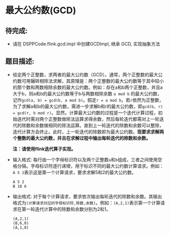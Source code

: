 # 最大公约数(GCD)

## 待完成:

* 请在 DSPPCode.flink.gcd.impl 中创建GCDImpl, 继承 GCD, 实现抽象方法

## 题目描述:

* 给定两个正整数，求两者的最大公约数（GCD）。通常，两个正整数的最大公约数可用辗转相除法求解，其原理是：两个正整数的最大公约数等于其中较小的那个数和两数相除余数的最大公约数。例如：存在a和b两个正整数，并且a大于b，则a和b的最大公约数等于b与两数相除余数 `a mod b` 的最大公约数，记作`gcd(a, b) = gcd(b, a mod b)`。假定`r = a mod b`，若`r`依然为正整数，为了求解a和b的最大公约数，需进一步求解b和r的最大公约数，即`gcd(b, r) = gcd(r, b mod r)`。显然，计算最大公约数的过程是一个迭代计算过程，初始迭代时需对两个正整数做除法运算求得余数，然后每轮迭代都需对上一轮迭代的除数和余数做相同的除法运算。直到上一轮迭代的除数和余数可以整除，迭代计算方会终止。此时，上一轮迭代的除数即为最大公约数。**现要求求解两个整数的最大公约数，并且在求解过程中输出每轮迭代的除数和余数。**

  **注：请使用flink迭代算子实现。**

* 输入格式: 每行由一个字母标识符以及两个正整数`a`和`b`组成，三者之间使用空格分隔。字母标识符逐行递增，用于标识不同的最大公约数计算请求。例如：`A 5 2`表示这是第一个计算请求，要求求解5和2的最大公约数。

  ```
  A 5 2
  B 18 6
  ```
  
* 输出格式:  对于每个计算请求，要求依次输出每轮迭代的除数和余数。其输出格式为`(计算请求对应的字母标识符,除数,余数)`。例如：`(A,2,1)`表示第一个计算请求在第一轮迭代计算中的除数和余数分别为2和1。

  ```
  (A,2,1)
  (B,6,0)
  (A,1,0)
  ```

